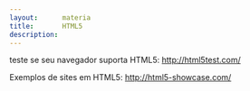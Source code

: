 ```yaml
---
layout:      materia
title:       HTML5
description: 
---
```





teste se seu navegador suporta HTML5: http://html5test.com/

Exemplos de sites em HTML5: http://html5-showcase.com/
